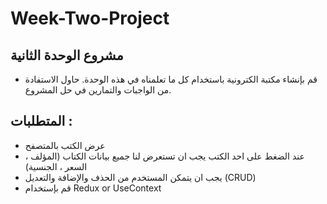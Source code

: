 # Week-Two-Project


## مشروع الوحدة الثانية 

* قم بإنشاء مكتبة الكترونية باستخدام كل ما تعلمناه في هذه الوحدة. حاول الاستفادة من الواجبات والتمارين في حل المشروع.

## المتطلبات :

* عرض الكتب بالمتصفح 
* عند الضغط على احد الكتب يجب ان تستعرض لنا جميع بيانات الكتاب (المؤلف ، السعر ، الجنسية)
* يجب ان يتمكن المستخدم من الحذف والإضافة والتعديل (CRUD)
* قم بإستخدام  Redux or UseContext 
